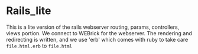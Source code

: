 Rails_lite
==========

This is a lite version of the rails webserver routing, params, controllers, views portion.
We connect to WEBrick for the webserver. The rendering and redirecting is written, and we use 'erb' which comes with ruby to take care `file.html.erb` to `file.html`
